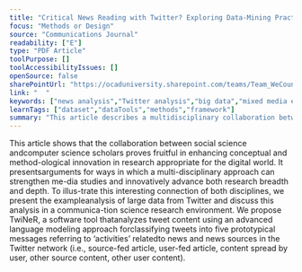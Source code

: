 ```yaml
---
title: "Critical News Reading with Twitter? Exploring Data-Mining Practices and Their Impact on Societal Discourse"
focus: "Methods or Design"
source: "Communications Journal"
readability: ["E"]
type: "PDF Article"
toolPurpose: []
toolAccessibilityIssues: []
openSource: false
sharePointUrl: "https://ocaduniversity.sharepoint.com/teams/Team_WeCount/Shared%20Documents/Resources%20and%20Tools/Literature%20(curated)/Critical%20news%20reading%20with%20Twitter%20%20Exploring%20data-mining%20practices%20and%20their%20impact%20on%20societal%20discourse.pdf"
link: "  "
keywords: ["news analysis","Twitter analysis","big data","mixed media environment","multi-disciplinary approach"]
learnTags: ["dataset","dataTools","methods","framework"]
summary: "This article describes a multidisciplinary collaboration between social science and computer science to develop new tools to collect and analyze data from Twitter. "
---
```

This article shows that the collaboration between social science andcomputer science scholars proves fruitful in enhancing conceptual and method-ological innovation in research appropriate for the digital world. It presentsarguments for ways in which a multi-disciplinary approach can strengthen me-dia studies and innovatively advance both research breadth and depth. To illus-trate this interesting connection of both disciplines, we present the exampleanalysis of large data from Twitter and discuss this analysis in a communica-tion science research environment. We propose TwiNeR, a software tool thatanalyzes tweet content using an advanced language modeling approach forclassifying tweets into five prototypical messages referring to ‘activities’ relatedto news and news sources in the Twitter network (i.e., source-fed article, user-fed article, content spread by user, other source content, other user content).
